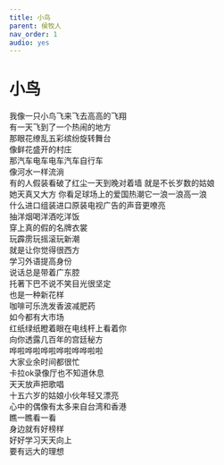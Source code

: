 ```yaml
---
title: 小鸟
parent: 侯牧人
nav_order: 1
audio: yes
---
```


# 小鸟

我像一只小鸟飞来飞去高高的飞翔  
有一天飞到了一个热闹的地方  
那眼花缭乱五彩缤纷旋转舞台  
像鲜花盛开的村庄  
那汽车电车电车汽车自行车  
像河水一样流淌  
有的人假装看破了红尘一天到晚对着墙
就是不长岁数的姑娘  
她天真又大方
你看足球场上的爱国热潮它一浪一浪高一浪  
什么进口组装进口原装电视广告的声音更嘹亮  
抽洋烟喝洋酒吃洋饭   
穿上真的假的名牌衣裳  
玩霹雳玩摇滚玩新潮  
就是让你觉得很西方  
学习外语提高身份  
说话总是带着广东腔  
托著下巴不说不笑目光很坚定  
也是一种新花样  
咖啡可乐洗发香波减肥药  
如今都有大市场  
红纸绿纸瞪着眼在电线杆上看着你  
向你透露几百年的宫廷秘方  
哗啦哗啦哗啦哗啦哗哗啦啦  
大家业余时间都很忙  
卡拉ok录像厅也不知道休息  
天天放声把歌唱  
十五六岁的姑娘小伙年轻又漂亮  
心中的偶像有太多来自台湾和香港  
瞧一瞧看一看  
身边就有好榜样  
好好学习天天向上  
要有远大的理想